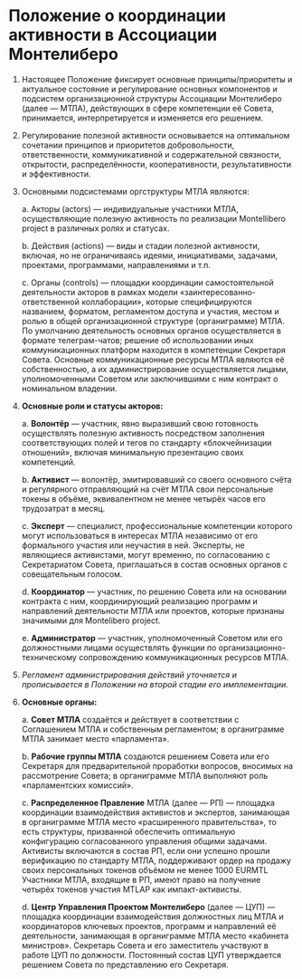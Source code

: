 # Положение о координации активности в Ассоциации Монтелиберо

1. Настоящее Положение фиксирует основные принципы/приоритеты и актуальное состояние и регулирование основных компонентов и подсистем организационной структуры Ассоциации Монтелиберо (далее — МТЛА), действующих в сфере компетенции её Совета, принимается, интерпретируется и изменяется его решением.

2. Регулирование полезной активности основывается на оптимальном сочетании принципов и приоритетов добровольности, ответственности, коммуникативной и содержательной связности, открытости, распределённости, кооперативности, результативности и эффективности.  

3. Основными подсистемами оргструктуры МТЛА являются:

   a. Акторы (actors) — индивидуальные участники МТЛА, осуществляющие полезную активность по реализации Montellibero project в различных ролях и статусах.

   b. Действия (actions) — виды и стадии полезной активности, включая, но не ограничиваясь идеями, инициативами, задачами, проектами, программами, направлениями и т.п.

   c. Органы (controls) — площадки координации самостоятельной деятельности акторов в рамках модели «заинтересованно-ответственной коллаборации», которые специфицируются названием, форматом, регламентом доступа и участия, местом и ролью в общей организационной структуре (органиграмме) МТЛА. По умолчанию деятельность основных органов осуществляется в формате телеграм-чатов; решение об использовании иных коммуникационных платформ находится в компетенции Секретаря Совета. Основные коммуникационные ресурсы МТЛА являются её собственностью, а их администрирование осуществляется лицами, уполномоченными Советом или заключившими с ним контракт о номинальном владении.

4. **Основные роли и статусы акторов:**

   a. **Волонтёр** — участник, явно выразивший свою готовность осуществлять полезную активность посредством заполнения соответствующих полей и тегов по стандарту «блокчейнизации отношений», включая минимальную презентацию своих компетенций.

   b. **Активист** — волонтёр, эмитировавший со своего основного счёта и регулярного отправляющий на счёт МТЛА свои персональные токены в объёме, эквивалентном не менее четырёх часов его трудозатрат в месяц.

   c. **Эксперт** — специалист, профессиональные компетенции которого могут использоваться в интересах МТЛА независимо от его формального участия или неучастия в ней. Эксперты, не являющиеся активистами, могут временно, по согласованию с Секретариатом Совета, приглашаться в состав основных органов с совещательным голосом.

   d. **Координатор** — участник, по решению Совета или на основании контракта с ним, координирующий реализацию программ и направлений деятельности МТЛА или проектов, которые признаны значимыми для Montelibero project.

   e. **Администратор** — участник, уполномоченный Советом или его должностными лицами осуществлять функции по организационно-техническому сопровождению коммуникационных ресурсов МТЛА.

5. _Регламент администрирования действий уточняется и прописывается в Положении на второй стадии его имплементации._ 

6. **Основные органы:**

   a. **Совет МТЛА** создаётся и действует в соответствии с Соглашением МТЛА и собственным регламентом; в органиграмме МТЛА занимает место «парламента».

   b. **Рабочие группы МТЛА** создаются решением Совета или его Секретаря для предварительной проработки вопросов, вносимых на рассмотрение Совета; в органиграмме МТЛА выполняют роль «парламентских комиссий».

   c. **Распределенное Правление** МТЛА (далее — РП) — площадка координации взаимодействия активистов и экспертов, занимающая в органиграмме МТЛА место «расширенного правительства», то есть структуры, призванной обеспечить оптимальную конфигурацию согласованного управления общими задачами. Активисты включаются в состав РП, если они успешно прошли верификацию по стандарту МТЛА, поддерживают ордер на продажу своих персональных токенов объёмом не менее 1000 EURMTL Участники МТЛА, входящие в РП, имеют право на получение четырёх токенов участия MTLAP как импакт-активисты.

   d. **Центр Управления Проектом Монтелиберо** (далее — ЦУП) — площадка   координации взаимодействия должностных лиц МТЛА и координаторов ключевых проектов, программ и направлений её деятельности, занимающая в органиграмме МТЛА место «кабинета министров». Секретарь Совета и его заместитель участвуют в работе ЦУП по должности. Постоянный состав ЦУП утверждается решением Совета по представлению его Секретаря.